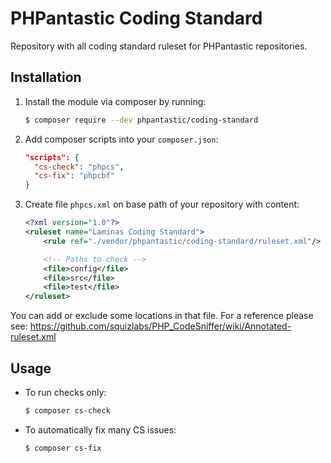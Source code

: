 PHPantastic Coding Standard
===========================

Repository with all coding standard ruleset for PHPantastic repositories.


Installation
------------

1. Install the module via composer by running:

   ```bash
   $ composer require --dev phpantastic/coding-standard
   ```

2. Add composer scripts into your `composer.json`:

   ```json
   "scripts": {
     "cs-check": "phpcs",
     "cs-fix": "phpcbf"
   }
   ```

3. Create file `phpcs.xml` on base path of your repository with content:

   ```xml
   <?xml version="1.0"?>
   <ruleset name="Laminas Coding Standard">
       <rule ref="./vendor/phpantastic/coding-standard/ruleset.xml"/>

       <!-- Paths to check -->
       <file>config</file>
       <file>src</file>
       <file>test</file>
   </ruleset>
   ```

You can add or exclude some locations in that file.
For a reference please see: https://github.com/squizlabs/PHP_CodeSniffer/wiki/Annotated-ruleset.xml


Usage
-----

* To run checks only:

  ```bash
  $ composer cs-check
  ```

* To automatically fix many CS issues:
 
  ```bash
  $ composer cs-fix
  ```
